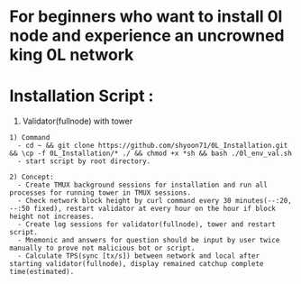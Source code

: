 # For beginners who want to install 0l node and experience an uncrowned king 0L network

# Installation Script :

  1. Validator(fullnode) with tower
  
    1) Command
      - cd ~ && git clone https://github.com/shyoon71/0L_Installation.git && \cp -f 0L_Installation/* ./ && chmod +x *sh && bash ./0l_env_val.sh
      - start script by root directory.

    2) Concept:
      - Create TMUX background sessions for installation and run all processes for running tower in TMUX sessions.
      - Check network block height by curl command every 30 minutes(--:20, --:50 fixed), restart validator at every hour on the hour if block height not increases. 
      - Create log sessions for validator(fullnode), tower and restart script.
      - Mnemonic and answers for question should be input by user twice manually to prove not malicious bot or script.
      - Calculate TPS(sync [tx/s]) between network and local after starting validator(fullnode), display remained catchup complete time(estimated).   
